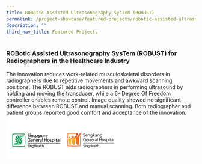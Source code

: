 ```yaml
---
title: ROBotic Assisted Ultrasonography SysTem (ROBUST)
permalink: /project-showcase/featured-projects/robotic-assisted-ultrasonography-system/
description: ""
third_nav_title: Featured Projects
---
```

### <u>ROB</u>otic <u>A</u>ssisted <u>U</u>ltrasonography <u>S</u>ys<u>T</u>em (ROBUST) for Radiographers in the Healthcare Industry 

The innovation reduces work-related musculoskeletal disorders in radiographers due to repetitive movements and awkward scanning positions. The ROBUST aids radiographers in performing ultrasound by holding and moving the transducer, while a 6- Degree Of Freedom controller enables remote control. Image quality showed no significant difference between ROBUST and manual scanning. Both radiographer and patient groups reported good comfort and acceptance of the innovation.

<img style="width:60%" src="/images/Featured%20Projects/ROBUST/robust%20logo.png">